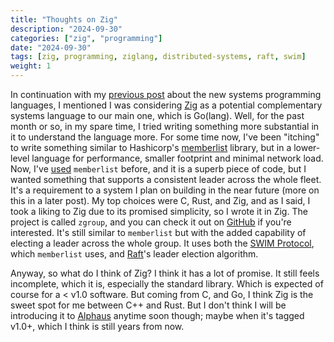 ```yaml
---
title: "Thoughts on Zig"
description: "2024-09-30"
categories: ["zig", "programming"]
date: "2024-09-30"
tags: [zig, programming, ziglang, distributed-systems, raft, swim]
weight: 1
---
```


In continuation with my [previous post](/blog/2024-08-20-thoughts-on-newer-system-languages/) about the new systems programming languages, I mentioned I was considering [Zig](https://ziglang.org/) as a potential complementary systems language to our main one, which is Go(lang). Well, for the past month or so, in my spare time, I tried writing something more substantial in it to understand the language more. For some time now, I've been "itching" to write something similar to Hashicorp's [memberlist](https://github.com/hashicorp/memberlist) library, but in a lower-level language for performance, smaller footprint and minimal network load. Now, I've [used](/blog/2023-04-28-hedge-memberlist/) `memberlist` before, and it is a superb piece of code, but I wanted something that supports a consistent leader across the whole fleet. It's a requirement to a system I plan on building in the near future (more on this in a later post). My top choices were C, Rust, and Zig, and as I said, I took a liking to Zig due to its promised simplicity, so I wrote it in Zig. The project is called `zgroup`, and you can check it out on [GitHub](https://github.com/flowerinthenight/zgroup) if you're interested. It's still similar to `memberlist` but with the added capability of electing a leader across the whole group. It uses both the [SWIM Protocol](https://www.cs.cornell.edu/projects/Quicksilver/public_pdfs/SWIM.pdf), which `memberlist` uses, and [Raft](https://raft.github.io/raft.pdf)'s leader election algorithm.

Anyway, so what do I think of Zig? I think it has a lot of promise. It still feels incomplete, which it is, especially the standard library. Which is expected of course for a < v1.0 software. But coming from C, and Go, I think Zig is the sweet spot for me between C++ and Rust. But I don't think I will be introducing it to [Alphaus](https://www.alphaus.cloud/) anytime soon though; maybe when it's tagged v1.0+, which I think is still years from now.

<br>

